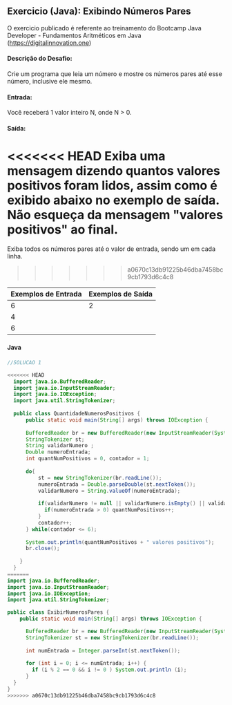 ## Exercicio (Java): Exibindo Números Pares

O exercicio publicado é referente ao treinamento do Bootcamp Java Developer - Fundamentos Aritméticos em Java 
(https://digitalinnovation.one)


#### Descrição do Desafio:

Crie um programa que leia um número e mostre os números pares até esse número, inclusive ele mesmo.

#### Entrada: 

Você receberá 1 valor inteiro N, onde N > 0.

#### Saída: 

<<<<<<< HEAD
Exiba uma mensagem dizendo quantos valores positivos foram lidos, assim como é exibido abaixo no exemplo de saída. Não esqueça da mensagem "valores positivos" ao final.
=======
Exiba todos os números pares até o valor de entrada, sendo um em cada linha. 
>>>>>>> a0670c13db91225b46dba7458bc9cb1793d6c4c8

Exemplos de Entrada  | Exemplos de Saída
------------- | -------------
6 | 2
 | 4
 | 6


#### Java　

```java
//SOLUCAO 1

<<<<<<< HEAD
  import java.io.BufferedReader;
  import java.io.InputStreamReader;
  import java.io.IOException;
  import java.util.StringTokenizer;
  
  public class QuantidadeNumerosPositivos {
      public static void main(String[] args) throws IOException {
      
      BufferedReader br = new BufferedReader(new InputStreamReader(System.in));
      StringTokenizer st;
      String validarNumero ;
      Double numeroEntrada;
      int quantNumPositivos = 0, contador = 1;
          
      do{
          st = new StringTokenizer(br.readLine());
          numeroEntrada = Double.parseDouble(st.nextToken());
          validarNumero = String.valueOf(numeroEntrada);
          
          if(validarNumero != null || validarNumero.isEmpty() || validarNumero.trim().isEmpty()){             
            if(numeroEntrada > 0) quantNumPositivos++;
          }
          contador++;
      } while(contador <= 6);
      
      System.out.println(quantNumPositivos + " valores positivos");
      br.close();
      
    }
  }
=======
import java.io.BufferedReader;
import java.io.InputStreamReader;
import java.io.IOException;
import java.util.StringTokenizer;

public class ExibirNumerosPares {
    public static void main(String[] args) throws IOException {

      BufferedReader br = new BufferedReader(new InputStreamReader(System.in));
      StringTokenizer st = new StringTokenizer(br.readLine());
      
      int numEntrada = Integer.parseInt(st.nextToken());
     
      for (int i = 0; i <= numEntrada; i++) {
        if (i % 2 == 0 && i != 0 ) System.out.println (i);
      }
  } 
}
>>>>>>> a0670c13db91225b46dba7458bc9cb1793d6c4c8
```

